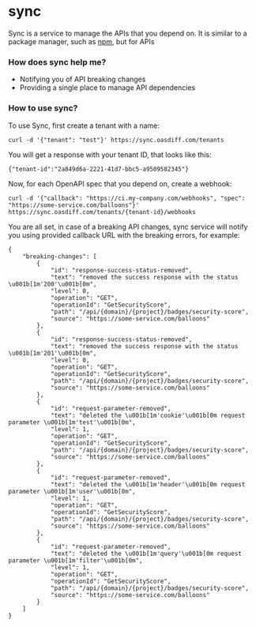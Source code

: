 # sync

Sync is a service to manage the APIs that you depend on. It is similar to a package manager, such as [npm](https://www.npmjs.com/), but for APIs

### How does sync help me?
- Notifying you of API breaking changes
- Providing a single place to manage API dependencies

### How to use sync?
To use Sync, first create a tenant with a name:
```
curl -d '{"tenant": "test"}' https://sync.oasdiff.com/tenants
```
You will get a response with your tenant ID, that looks like this:
```
{"tenant-id":"2a849d6a-2221-41d7-bbc5-a9509582345"}
```

Now, for each OpenAPI spec that you depend on, create a webhook:
```
curl -d '{"callback": "https://ci.my-company.com/webhooks", "spec": "https://some-service.com/balloons"}' https://sync.oasdiff.com/tenants/{tenant-id}/webhooks
```

You are all set, in case of a breaking API changes, sync service will notify you using provided callback URL with the breaking errors, for example:
```
{
    "breaking-changes": [
        {
            "id": "response-success-status-removed",
            "text": "removed the success response with the status \u001b[1m'200'\u001b[0m",
            "level": 0,
            "operation": "GET",
            "operationId": "GetSecurityScore",
            "path": "/api/{domain}/{project}/badges/security-score",
            "source": "https://some-service.com/balloons"
        },
        {
            "id": "response-success-status-removed",
            "text": "removed the success response with the status \u001b[1m'201'\u001b[0m",
            "level": 0,
            "operation": "GET",
            "operationId": "GetSecurityScore",
            "path": "/api/{domain}/{project}/badges/security-score",
            "source": "https://some-service.com/balloons"
        },
        {
            "id": "request-parameter-removed",
            "text": "deleted the \u001b[1m'cookie'\u001b[0m request parameter \u001b[1m'test'\u001b[0m",
            "level": 1,
            "operation": "GET",
            "operationId": "GetSecurityScore",
            "path": "/api/{domain}/{project}/badges/security-score",
            "source": "https://some-service.com/balloons"
        },
        {
            "id": "request-parameter-removed",
            "text": "deleted the \u001b[1m'header'\u001b[0m request parameter \u001b[1m'user'\u001b[0m",
            "level": 1,
            "operation": "GET",
            "operationId": "GetSecurityScore",
            "path": "/api/{domain}/{project}/badges/security-score",
            "source": "https://some-service.com/balloons"
        },
        {
            "id": "request-parameter-removed",
            "text": "deleted the \u001b[1m'query'\u001b[0m request parameter \u001b[1m'filter'\u001b[0m",
            "level": 1,
            "operation": "GET",
            "operationId": "GetSecurityScore",
            "path": "/api/{domain}/{project}/badges/security-score",
            "source": "https://some-service.com/balloons"
        }
    ]
}
```
